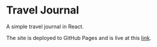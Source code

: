 # Travel Journal 

A simple travel journal in React. 

The site is deployed to GitHub Pages and is live at this [link](https://mrabhishekshrestha.github.io/my-travel-journal/).